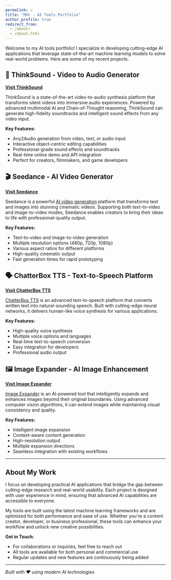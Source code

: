 ```yaml
---
permalink: /
title: "MXC - AI Tools Portfolio"
author_profile: true
redirect_from: 
  - /about/
  - /about.html
---
```


Welcome to my AI tools portfolio! I specialize in developing cutting-edge AI applications that leverage state-of-the-art machine learning models to solve real-world problems. Here are some of my recent projects:

## 🎵 ThinkSound - Video to Audio Generator

**[Visit ThinkSound](https://thinksound.app/)**

ThinkSound is a state-of-the-art video-to-audio synthesis platform that transforms silent videos into immersive audio experiences. Powered by advanced multimodal AI and Chain-of-Thought reasoning, ThinkSound can generate high-fidelity soundtracks and intelligent sound effects from any video input.

**Key Features:**
- Any2Audio generation from video, text, or audio input
- Interactive object-centric editing capabilities
- Professional-grade sound effects and soundtracks
- Real-time online demo and API integration
- Perfect for creators, filmmakers, and game developers

## 🎬 Seedance - AI Video Generator

**[Visit Seedance](https://seedance.run/)**

Seedance is a powerful [AI video generation](https://seedance.run/) platform that transforms text and images into stunning cinematic videos. Supporting both text-to-video and image-to-video modes, Seedance enables creators to bring their ideas to life with professional-quality output.

**Key Features:**
- Text-to-video and image-to-video generation
- Multiple resolution options (480p, 720p, 1080p)
- Various aspect ratios for different platforms
- High-quality cinematic output
- Fast generation times for rapid prototyping

## 🗣️ ChatterBox TTS - Text-to-Speech Platform

**[Visit ChatterBox TTS](https://chatterboxtts.net/)**

[ChatterBox TTS](https://chatterboxtts.net/) is an advanced text-to-speech platform that converts written text into natural-sounding speech. Built with cutting-edge neural networks, it delivers human-like voice synthesis for various applications.

**Key Features:**
- High-quality voice synthesis
- Multiple voice options and languages
- Real-time text-to-speech conversion
- Easy integration for developers
- Professional audio output

## 🖼️ Image Expander - AI Image Enhancement

**[Visit Image Expander](https://imageexpander.org/)**

[Image Expander](https://imageexpander.org/) is an AI-powered tool that intelligently expands and enhances images beyond their original boundaries. Using advanced computer vision algorithms, it can extend images while maintaining visual consistency and quality.

**Key Features:**
- Intelligent image expansion
- Context-aware content generation
- High-resolution output
- Multiple expansion directions
- Seamless integration with existing workflows

---

## About My Work

I focus on developing practical AI applications that bridge the gap between cutting-edge research and real-world usability. Each project is designed with user experience in mind, ensuring that advanced AI capabilities are accessible to everyone.

My tools are built using the latest machine learning frameworks and are optimized for both performance and ease of use. Whether you're a content creator, developer, or business professional, these tools can enhance your workflow and unlock new creative possibilities.

**Get in Touch:**
- For collaborations or inquiries, feel free to reach out
- All tools are available for both personal and commercial use
- Regular updates and new features are continuously being added

---

*Built with ❤️ using modern AI technologies*
